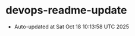 # devops-readme-update
<!--START_SECTION:activity-->
- Auto-updated at Sat Oct 18 10:13:58 UTC 2025
<!--END_SECTION:activity-->
